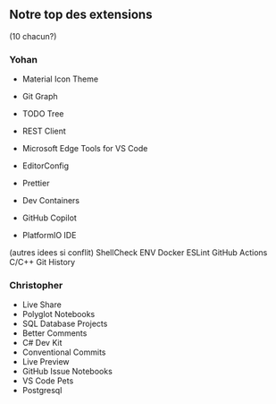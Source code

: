 ## Notre top des extensions

(10 chacun?)

### Yohan

- Material Icon Theme
- Git Graph
- TODO Tree

- REST Client
- Microsoft Edge Tools for VS Code
- EditorConfig
- Prettier

- Dev Containers
- GitHub Copilot
- PlatformIO IDE

(autres idees si conflit)
ShellCheck
ENV
Docker
ESLint
GitHub Actions
C/C++
Git History


### Christopher

- Live Share
- Polyglot Notebooks
- SQL Database Projects
- Better Comments
- C# Dev Kit
- Conventional Commits
- Live Preview
- GitHub Issue Notebooks
- VS Code Pets
- Postgresql
